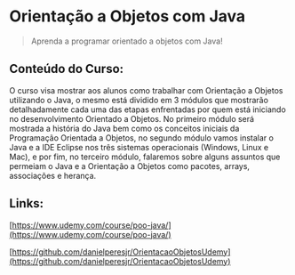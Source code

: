 # Orientação a Objetos com Java
> Aprenda a programar orientado a objetos com Java!

## Conteúdo do Curso:

O curso visa mostrar aos alunos como trabalhar com Orientação a Objetos utilizando o Java, o mesmo está dividido em 3 módulos que mostrarão detalhadamente cada uma das etapas enfrentadas por quem está iniciando no desenvolvimento Orientado a Objetos. No primeiro módulo será mostrada a história do Java bem como os conceitos iniciais da Programação Orientada a Objetos, no segundo módulo vamos instalar o Java e a IDE Eclipse nos três sistemas operacionais (Windows, Linux e Mac), e por fim, no terceiro módulo, falaremos sobre alguns assuntos que permeiam o Java e a Orientação a Objetos como pacotes, arrays, associações e herança.

## Links:

[https://www.udemy.com/course/poo-java/](https://www.udemy.com/course/poo-java/)

[https://github.com/danielperesjr/OrientacaoObjetosUdemy](https://github.com/danielperesjr/OrientacaoObjetosUdemy)
